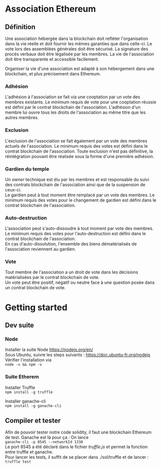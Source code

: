# Association Ethereum

## Définition
Une association hébergée dans la blockchain doit refléter l'organisation dans la vie réelle et doit fournir les mêmes garanties que dans celle-ci. Le vote lors des assemblées générales doit être sécurisé. La signature des procès verbaux doit être légalisée par les membres. La vie de l'association doit être transparente et accessible facilement.

Organiser la vie d'une association est adapté à son hébergement dans une blockchain, et plus précisement dans Ethereum.

### Adhésion
L'adhésion à l'association se fait via une cooptation par un vote des membres existants. Le minimum requis de vote pour une cooptation réussie est défini par le contrat blockchain de l'association.  L'adhésion d'un membre lui ouvre tous les droits de l'association au même titre que les autres membres.
### Exclusion
L'exclusion de l'association se fait également par un vote des membres actuels de l'association. Le minimum requis des votes est défini dans le contrat blockchain de l'association. Toute exclusion n'est pas définitive, la réintégration pouvant être réalisée sous la forme d'une première adhésion.
### Gardien du temple
Un *owner* technique est élu par les membres et est responsable du suivi des contrats blockchain de l'association ainsi que de la suspension de ceux-ci.  
Le gardien peut à tout moment être remplacé par un vote des membres. Le minimum requis des votes pour le changement de gardien est défini dans le contrat blockchain de l'association.
### Auto-destruction
L'association peut s'auto-dissoudre à tout moment par vote des membres. Le minimum requis des votes pour l'auto-destruction est défini dans le contrat blockchain de l'association.  
En cas d'auto-dissolution, l'ensemble des biens dématérialisés de l'association reviennent au gardien.

### Vote
Tout membre de l'association a un droit de vote dans les décisions matérialisées par le contrat blockchain de vote.  
Un vote peut être positif, négatif ou neutre face à une question posée dans un contrat blockchain de vote.

# Getting started
## Dev suite
### Node
Installer la suite Node https://nodejs.org/en/  
Sous Ubuntu, suivre les steps suivants : https://doc.ubuntu-fr.org/nodejs  
Vérifier l'installation via  
`node -v && npm -v`
### Suite Etherem
Installer Truffle  
`npm install -g truffle`

Installer ganache-cli  
`npm install -g ganache-cli`

## Compiler et tester
Afin de pouvoir tester notre code solidity, il faut une blockchain Ethereum de test. Ganache est là pour ça : On lance  
`ganache-cli -p 8545 --networkId 1338`  
Le port 8545 a été déclaré dans le fichier _truffle.js_  et permet la fonction entre truffle et ganache.  
Pour lancer les tests, il suffit de se placer dans ./sol/truffle et de lancer :  
`truffle test`
